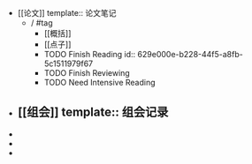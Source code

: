 - [[论文]]
  template:: 论文笔记
	- /  #tag
		- [[概括]]
		- [[点子]]
		- TODO Finish Reading
		  id:: 629e000e-b228-44f5-a8fb-5c1511979f67
		- TODO Finish Reviewing
		- TODO Need Intensive Reading
- [[组会]]
  template:: 组会记录
	-
-
-
-